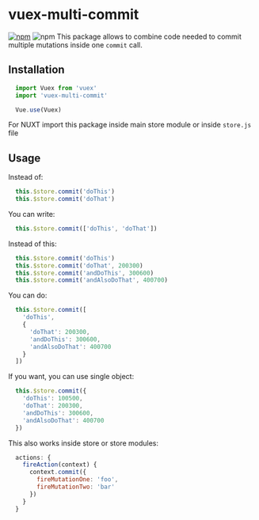 # vuex-multi-commit
[![npm](https://img.shields.io/npm/v/vue-multi-commit.svg)](vue-multi-commit) ![npm](https://img.shields.io/npm/dt/vue-multi-commit.svg)
This package allows to combine code needed to commit multiple mutations inside one `commit` call.

## Installation
```javascript
  import Vuex from 'vuex'
  import 'vuex-multi-commit'

  Vue.use(Vuex)
```
For NUXT import this package inside main store module or inside `store.js` file

## Usage
Instead of:
```javascript
  this.$store.commit('doThis')
  this.$store.commit('doThat')
```
You can write:
```javascript
  this.$store.commit(['doThis', 'doThat'])
```
Instead of this:
```javascript
  this.$store.commit('doThis')
  this.$store.commit('doThat', 200300)
  this.$store.commit('andDoThis', 300600)
  this.$store.commit('andAlsoDoThat', 400700)
```
You can do:
```javascript
  this.$store.commit([
    'doThis',
    {
      'doThat': 200300,
      'andDoThis': 300600,
      'andAlsoDoThat': 400700
    }
  ])
```
If you want, you can use single object:
```javascript
  this.$store.commit({
    'doThis': 100500,
    'doThat': 200300,
    'andDoThis': 300600,
    'andAlsoDoThat': 400700
  })
```
This also works inside store or store modules:
```javascript
  actions: {
    fireAction(context) {
      context.commit({
        fireMutationOne: 'foo',
        fireMutationTwo: 'bar'
      })
    }
  }
```